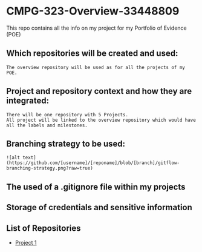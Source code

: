 # CMPG-323-Overview-33448809
This repo contains all the info on my project for my Portfolio of Evidence (POE)

## Which repositories will be created and used:
	The overview repository will be used as for all the projects of my POE.
	
## Project and repository context and how they are integrated:
	There will be one repository with 5 Projects.
	All project will be linked to the overview repository which would have all the labels and milestones.

## Branching strategy to be used:
	
	![alt text](https://github.com/[username]/[reponame]/blob/[branch]/gitflow-branching-strategy.png?raw=true)


## The used of a .gitignore file within my projects


## Storage of credentials and sensitive information

## List of Repositories
- <a href="https://github.com/Opzalas/CMPG-323-Overview---33448809" target="_blank">Project 1</a>
